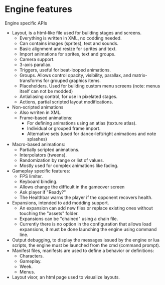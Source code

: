 # Engine features
Engine specific APIs

* Layout, is a html-like file used for building stages and screens.
  * Everything is written in XML, no codding needed.
  * Can contains images (sprites), text and sounds.
  * Basic alignment and resize for sprites and text.
  * Import animations for sprites, text and groups.
  * Camera support.
  * 3-axis parallax.
  * Triggers, useful for beat-looped animations.
  * Groups. Allows control opacity, visibility, parallax, and matrix-transforms for grouped graphics items.
  * Placeholders. Used for building custom menu screens (note: menus itself can not be modded)
  * Antialiasing control, for use in pixelated stages.
  * Actions, partial scripted layout modifications.
* Non-scripted animations
  * Also wrriten in XML.
  * Frame-based animations:
    * For defining animations using an atlas (texture atlas).
    * Individual or grouped frame import.
    * Alternative sets (used for dance-left/right animations and note splashes)
* Macro-based animations:
  * Partially scripted animations.
  * Interpolators (tweens).
  * Randomization by range or list of values.
  * Mostly used for complex animations like fading.
* Gameplay specific features:
  * FPS limiter.
  * Keyboard binding.
  * Allows change the difficult in the gameover screen
  * Ask player if "Ready?"
  * The Healthbar warns the player if the opponent recovers health.
* Expansions, intended to add modding support.
  * An expansion can add new files or replace existing ones without touching the "assets" folder.
  * Expansions can be "chained" using a chain file.
  * Currently there is no option in the configuration that allows load expansions, it must be done launching the engine using command line.
* Output debugging, to display the messages issued by the engine or lua scripts, the engine must be launched from the cmd (command prompt).
* Manifest files, manifests are used to define a behavior or definitions:
  * Characters.
  * Gameplay.
  * Week.
  * Menus.
* Layout visor, an html page used to visualize layouts.
